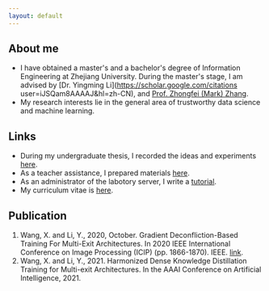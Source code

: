 ```yaml
---
layout: default
---
```


## About me 

- I have obtained a master's and a bachelor's degree of  Information Engineering at Zhejiang University. During the master's stage, I am  advised by [Dr. Yingming Li](https://scholar.google.com/citations user=iJSQam8AAAAJ&hl=zh-CN), and [Prof. Zhongfei (Mark) Zhang](http://www.cs.binghamton.edu/~zhongfei/). 
- My research interests lie in the general area of trustworthy data science and machine learning. 
<!-- as well as their applications in multi-task learning and meta-learning. I am looking for a PhD position in the cross-field research of machine-learning.   -->

## Links 

- During my undergraduate thesis, I recorded the ideas and experiments [here](https://luzai.github.io/report/).
- As a teacher assistance, I prepared materials [here](https://github.com/luzai/opt18).
- As an administrator of the labotory server, I write a [tutorial](https://luzai.github.io/server/). 
- My curriculum vitae is [here](./assets/xinglu.cv.eng.pdf). 

## Publication 

1. Wang, X. and Li, Y., 2020, October. Gradient Deconfliction-Based Training For Multi-Exit Architectures. In 2020 IEEE International Conference on Image Processing (ICIP) (pp. 1866-1870). IEEE. [link](https://ieeexplore.ieee.org/document/9190812). 
2. Wang, X. and Li, Y., 2021. Harmonized Dense Knowledge Distillation Training for Multi-exit Architectures. In the AAAI Conference on Artificial Intelligence, 2021. 
